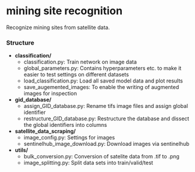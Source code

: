 # mining site recognition
Recognize mining sites from satellite data.

### Structure
* **classification/**
  * classification.py: Train network on image data
  * global_parameters.py: Contains hyperparameters etc. to make it easier to test settings on different datasets
  * load_classification.py: Load all saved model data and plot results
  * save_augemented_images: To enable the writing of augmented images for inspection
* **gid_database/**
  * assign_GID_database.py: Rename tifs image files and assign global identifier
  * restructure_GID_database.py: Restructure the database and dissect the global identifiers into columns
* **satellite_data_scraping/**
  * image_config.py: Settings for images
  * sentinelhub_image_download.py: Download images via sentinelhub
* **utils/**
  * bulk_conversion.py: Conversion of satelite data from .tif to .png
  * image_splitting.py: Split data sets into train/valid/test
